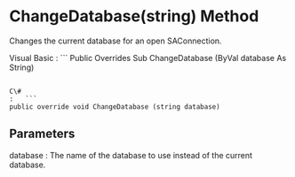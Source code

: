 <!-- loio3c1152366c5f10148cb0cb0190aa45c8 -->

# ChangeDatabase\(string\) Method

Changes the current database for an open SAConnection.



Visual Basic
:   ```
Public Overrides Sub ChangeDatabase (ByVal database As String)
```

C\#
:   ```
public override void ChangeDatabase (string database)
```



## Parameters

database
:   The name of the database to use instead of the current database.

